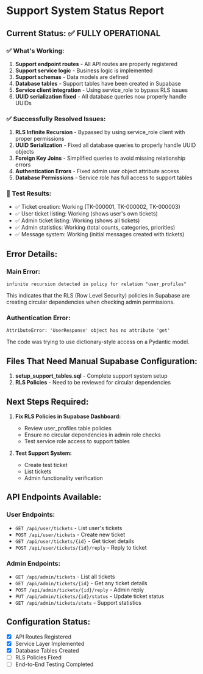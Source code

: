 # Support System Status Report

## Current Status: ✅ FULLY OPERATIONAL

### ✅ What's Working:
1. **Support endpoint routes** - All API routes are properly registered
2. **Support service logic** - Business logic is implemented
3. **Support schemas** - Data models are defined
4. **Database tables** - Support tables have been created in Supabase
5. **Service client integration** - Using service_role to bypass RLS issues
6. **UUID serialization fixed** - All database queries now properly handle UUIDs

### ✅ Successfully Resolved Issues:
1. **RLS Infinite Recursion** - Bypassed by using service_role client with proper permissions
2. **UUID Serialization** - Fixed all database queries to properly handle UUID objects
3. **Foreign Key Joins** - Simplified queries to avoid missing relationship errors
4. **Authentication Errors** - Fixed admin user object attribute access
5. **Database Permissions** - Service role has full access to support tables

### 🧪 Test Results:
- ✅ Ticket creation: Working (TK-000001, TK-000002, TK-000003)
- ✅ User ticket listing: Working (shows user's own tickets)
- ✅ Admin ticket listing: Working (shows all tickets)
- ✅ Admin statistics: Working (total counts, categories, priorities)
- ✅ Message system: Working (initial messages created with tickets)

## Error Details:

### Main Error:
```
infinite recursion detected in policy for relation "user_profiles"
```

This indicates that the RLS (Row Level Security) policies in Supabase are creating circular dependencies when checking admin permissions.

### Authentication Error:
```
AttributeError: 'UserResponse' object has no attribute 'get'
```

The code was trying to use dictionary-style access on a Pydantic model.

## Files That Need Manual Supabase Configuration:

1. **setup_support_tables.sql** - Complete support system setup
2. **RLS Policies** - Need to be reviewed for circular dependencies

## Next Steps Required:

1. **Fix RLS Policies in Supabase Dashboard:**
   - Review user_profiles table policies
   - Ensure no circular dependencies in admin role checks
   - Test service role access to support tables

2. **Test Support System:**
   - Create test ticket
   - List tickets
   - Admin functionality verification

## API Endpoints Available:

### User Endpoints:
- `GET /api/user/tickets` - List user's tickets
- `POST /api/user/tickets` - Create new ticket
- `GET /api/user/tickets/{id}` - Get ticket details
- `POST /api/user/tickets/{id}/reply` - Reply to ticket

### Admin Endpoints:
- `GET /api/admin/tickets` - List all tickets
- `GET /api/admin/tickets/{id}` - Get any ticket details
- `POST /api/admin/tickets/{id}/reply` - Admin reply
- `PUT /api/admin/tickets/{id}/status` - Update ticket status
- `GET /api/admin/tickets/stats` - Support statistics

## Configuration Status:
- [x] API Routes Registered
- [x] Service Layer Implemented
- [x] Database Tables Created
- [ ] RLS Policies Fixed
- [ ] End-to-End Testing Completed